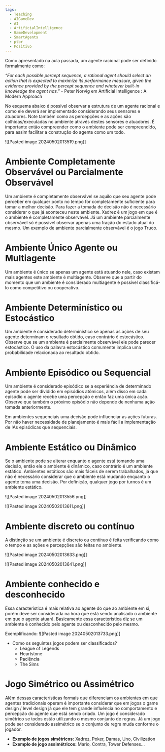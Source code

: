 ```yaml
---
tags:
  - Teaching
  - AIGameDev
  - AI
  - ArtificialIntelligence
  - GameDevelopment
  - SmartAgents
  - ptbr
  - Positivo
---
```

Como apresentado na aula passada, um agente racional pode ser definido formalmente como:

_“For each possible percept sequence, a rational agent should select an action that is expected to maximize its performance measure, given the evidence provided by the percept sequence and whatever built-in knowledge the agent has.”_ - Peter Norvig em Artificial Intelligence : A Modern Approach

No esquema abaixo é possível observar a estrutura de um agente racional e como ele deverá ser implementado considerando seus sensores e atuadores. Note também como as percepções e as ações são colhidas/executadas no ambiente através destes sensores e atuadores. É importante então compreender como o ambiente pode ser compreendido, para assim facilitar a construção do agente como um todo.

![[Pasted image 20240502013519.png]]

# Ambiente Completamente Observável ou Parcialmente Observável

Um ambiente é completamente observável se aquilo que seu agente pode perceber em qualquer ponto no tempo for completamente suficiente para tomar a melhor decisão. Para fazer a tomada de decisão não é necessário considerar o que já aconteceu neste ambiente. Xadrez é um jogo em que é o ambiente é completamente observável. Já um ambiente parcialmente observável só é possível observar apenas uma fração do estado atual do mesmo. Um exemplo de ambiente parcialmente observável é o jogo Truco.

# Ambiente Único Agente ou Multiagente

Um ambiente é único se apenas um agente está atuando nele, caso existam mais agentes este ambiente é multiagente. Observe que a partir do momento que um ambiente é considerado multiagente é possível classificá-lo como competitivo ou cooperativo.

# Ambiente Determinístico ou Estocástico

Um ambiente é considerado determinístico se apenas as ações de seu agente determinam o resultado obtido, caso contrário é estocástico. Observe que se um ambiente é parcialmente observável ele pode parecer estocástico. O uso da palavra estocástico comumente implica uma probabilidade relacionada ao resultado obtido.

# Ambiente Episódico ou Sequencial

Um ambiente é considerado episódico se a experiência de determinado agente pode ser dividido em episódios atômicos, além disso em cada episódio o agente recebe uma percepção e então faz uma única ação. Observe que também o próximo episódio não depende de nenhuma ação tomada anteriormente.

Em ambientes sequenciais uma decisão pode influenciar as ações futuras. Por não haver necessidade de planejamento é mais fácil a implementação de IAs episódicas que sequenciais. 

# Ambiente Estático ou Dinâmico

Se o ambiente pode se alterar enquanto o agente está tomando uma decisão, então ele o ambiente é dinâmico, caso contrário é um ambiente estático. Ambientes estáticos são mais fáceis de serem trabalhados, já que não é necessário considerar que o ambiente está mudando enquanto o agente toma uma decisão. Por definição, qualquer jogo por turnos é um ambiente estático.

  
![[Pasted image 20240502013556.png]]

![[Pasted image 20240502013611.png]]

# Ambiente discreto ou contínuo

A distinção se um ambiente é discreto ou contínuo é feita verificando como o tempo e as ações e percepções são feitas no ambiente.

![[Pasted image 20240502013633.png]]

![[Pasted image 20240502013641.png]]

# Ambiente conhecido e desconhecido

Essa característica é mais relativa ao agente do que ao ambiente em si, porém deve ser considerada na hora que está sendo analisado o ambiente em que o agente atuará. Basicamente essa característica diz se um ambiente é conhecido pelo agente ou desconhecido pelo mesmo.

Exemplificando:
![[Pasted image 20240502013733.png]]
  
- Como os seguintes jogos podem ser classificados?
	- League of Legends
	- Heartstone
	- Paciência
	- The Sims
# Jogo Simétrico ou Assimétrico

Além dessas características formais que diferenciam os ambientes em que agentes tradicionais operam é importante considerar que em jogos o game design / level design já que ele tem grande influência no comportamento e percepção do agente que está sendo criado. Um jogo é considerado simétrico se todos estão utilizando o mesmo conjunto de regras. Já um jogo pode ser considerado assimétrico se o conjunto de regra muda conforme o jogador.

- **Exemplo de jogos simétricos:** Xadrez, Poker, Damas, Uno, Civilization
- **Exemplo de jogo assimétricos:** Mario, Contra, Tower Defenses…
